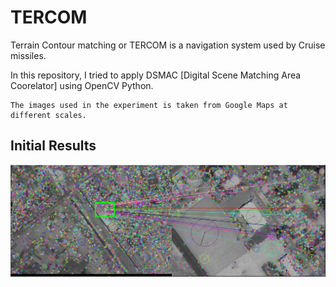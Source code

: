 # TERCOM 

Terrain Contour matching or TERCOM is a navigation system used by Cruise missiles. 
<br/> 

In this repository, I tried to apply DSMAC [Digital Scene Matching Area Coorelator] using OpenCV Python. 

    The images used in the experiment is taken from Google Maps at different scales.

## Initial Results 

![](https://github.com/ayushmankumar7/TERCOM-python/blob/master/assets/result.png?raw=true)

